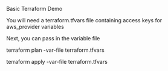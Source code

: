 Basic Terraform Demo

You will need a terraform.tfvars file containing access keys for aws_provider variables

Next, you can pass in the variable file

terraform plan -var-file terraform.tfvars

terraform apply -var-file terraform.tfvars
